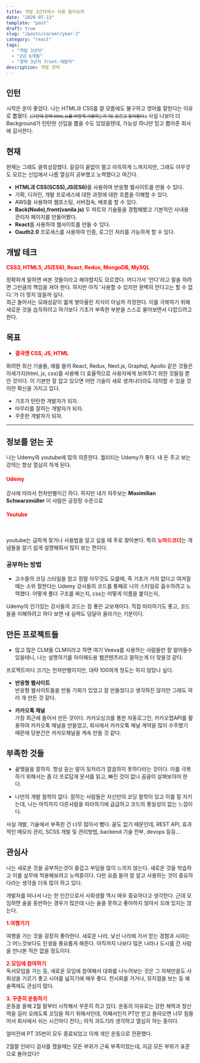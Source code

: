 ```yaml
---
title: 개발 3년차에서 뒤를 돌아보며
date: "2020-07-13"
template: "post"
draft: true
slug: "/posts/career/year-2"
category: "react"
tags:
  - "개발 3년차"
  - "2년 6개월"
  - "경력 3년차 front-개발자"
description: 개발 경력
---
```


<style>
.focus-red{
  color:red;
  font-weight:bold;
}
</style>

## 인턴

시작은 운이 좋았다. 나는 HTML과 CSS를 잘 모름에도 불구하고 영어를 잘한다는 이유로 뽑혔다. <small><s>(그런데 진짜 html, js를 어떻게 사용하는지 1도 모르고 들어왔다.)</s></small>
사실 나보다 더 Background가 탄탄한 신입을 뽑을 수도 있었을텐데, 가능성 하나만 믿고 뽑아준 회사에 감사한다.

## 현재

현재는 그래도 괄목성장했다. 갈길이 끝없이 멀고 아득하게 느껴지지만, 그래도 아무것도 모르는 신입에서 나름 열심히 공부했고 노력했다고 여긴다.

- <strong>HTML과 CSS(SCSS),JS(ES6)</strong>를 사용하여 반응형 웹사이트를 만들 수 있다.
- 기획, 디자인, 개발 프로세스에 대한 과정에 대한 흐름을 이해할 수 있다.
- AWS를 사용하여 웹호스팅, 서버접속, 배포를 할 수 있다.
- <strong>Back(Node),front(vanila js)</strong> 두 파트의 기술들을 경험해봤고 기본적인 사내용 관리자 페이지를 만들어봤다.
- **React**를 사용하여 웹사이트를 만들 수 있다.
- **Oauth2.0** 프로세스를 사용하여 인증, 로그인 처리를 가능하게 할 수 있다.

## 개발 테크

<span style="color:red; font-weight:bold;">CSS3, HTML5, JS(ES6), React, Redux, MongoDB, MySQL</span>

정확하게 말하면 써본 것들이라고 해야할지도 모르겠다.
어디가서 '안다'라고 말을 하려면 그만큼의 책임을 져야 한다. 하지만 아직 '사용할 수 있지만 완벽히 안다고는 할 수 없다.'가 더 맞지 않을까 싶다. <br>최근 들어서는 모래성같이 엷게 쌓아올린 지식이 아닐까 걱정한다. 이를 극복하기 위해 새로운 것을 습득하려고 하기보다 기초가 부족한 부분을 스스로 물어보면서 다잡으려고 한다.

## 목표

- <span style="color:red; font-weight:bold;">결국엔 CSS, JS, HTML</span>

화려한 최신 기술들, 예를 들어 React, Redux, Next.js, Graphql, Apollo 같은 것들은 이세가지(html, js, css)를 사용해 더 효율적으로 사용자에게 보여주기 위한 것들일 뿐인 것이다. 이 기본만 잘 잡고 있으면 어떤 기술이 새로 생겨나더라도 대처할 수 있을 것이란 확신을 가지고 있다.

- 기초가 탄탄한 개발자가 되자.
- 마무리를 잘하는 개발자가 되자.
- 꾸준한 개발자가 되자.

<hr>

## 정보를 얻는 곳

나는 Udemy와 youtube에 많의 의존한다. 퀄리티는 Udemy가 좋다. 내 돈 주고 보는 강의는 항상 열심히 하게 된다.<br>

#### **<span class="focus-red">Udemy</span>**

강사에 따라서 천차만별이긴 하다. 하지만 내가 자주보는
<strong>Maximilian Schwarzmüller</strong>
이 사람은 공장장 수준으로

#### **<span class="focus-red">Youtube</span>**

  <br>

youtube는 급하게 찾거나 사용법을 알고 싶을 때 주로 찾아본다.
특히 <span class="focus-red">노마드코더</span>는 개념들을 알기 쉽게 설명해줘서 많이 보는 편이다.

### 공부하는 방법

- 고수들의 코딩 스타일을 참고
  정말 아무것도 모를때, 즉 기초가 거의 없다고 여겨질 때는 소위 잘한다는 Udemy 강사들의 코드를 통째로 나의 스타일로 흡수하려고 노력했다.
  어떻게 폴더 구조를 짜는지, css는 어떻게 이름을 붙이는지,

Udemy의 인기있는 강사들의 코드는 참 좋은 교보재이다. 직접 따라하기도 좋고, 코드들을 이해하려고 하다 보면 내 실력도 덩달아 올라가는 기분이다.

## 만든 프로젝트들

- 많고 많은 CLM들
  CLM이라고 하면 여기 Veeva를 사용하는 사람들만 잘 알아들수 있을테니, 나는 설명하기를 아이패드용 웹콘텐츠라고 말하는게 더 맞을것 같다.

프로젝트마다 크기는 천차만별이지만, 대략 100여개 정도는 하지 않았나 싶다.

- **반응형 웹사이트** <br/>반응형 웹사이트들을 만들 기회가 있었고 잘 만들었다고 생각하진 않지만 그래도 여러 개 만든 것 같다.

- **카카오톡 채널**<br/>
  가장 최근에 들어서 만든 것이다. 카카오싱크를 통한 자동로그인, 카카오맵API를 활용하여 카카오톡 채널을 만들었고, 회사에서 카카오톡 채널 계약을 많이 수주했기 때문에 당분간은 카카오채널을 계속 만들 것 같다.

## 부족한 것들

- 끝맺음을 잘하자.
  항상 듣는 말이 뒷처리가 깔끔하지 못하다라는 것이다. 이를 극복하기 위해서는 좀 더 프로답게 문서를 읽고, 빠진 것이 없나 꼼꼼이 살펴보아야 한다.

- 나만의 개발 철학이 없다. 잘하는 사람들은 자신만의 코딩 철학이 있고 이를 잘 지키는데, 나는 아직까지 다른사람을 따라하기에 급급하고 코드의 통일성이 없는 느낌이다.

사실 개발, 기술에서 부족한 건 너무 많아서 뺐다. 끝도 없기 때문인데, REST API, 효과적인 메모리 관리, SCSS 개발 및 관리방법, backend 기술 전부, devops 등등...

## 관심사

나는 새로운 것을 공부하는것이 즐겁고 부담을 많이 느끼지 않는다. 새로운 것을 학습하고 이를 실무에 적용해보려고 노력중이다.
다만 요즘 들어 잘 알고 사용하는 것이 중요하다라는 생각을 더욱 많이 하고 있다.

개발자를 떠나서 나는 한 인간으로서 사회생활 역시 매우 중요하다고 생각한다. 근데 모임하면 술을 동반하는 경우가 많은데 나는 술을 못하고 좋아하지 않아서 오래 있지는 않는다.

<strong style="color:red;">1.여행가기</strong>

여행을 가는 것을 굉장히 좋아한다. 새로운 나라, 낯선 나라에 가서 얻는 경험과 시야는 그 어느것보다도 인생을 풍요롭게 해준다.
아직까지 나보다 많은 나라나 도시를 간 사람을 만나본 적은 없을 정도이다. <br>

<strong style="color:red;">2.모임에 참여하기</strong><br>
독서모임을 가는 등, 새로운 모임에 참여해서 대화를 나누어보는 것은 그 자체만을도 사회성을 기르기 좋고 시야를 넓히기에 매우 좋다.
전시회를 가거나, 뮤지컬을 보는 등 예술쪽에도 관심이 많다.

<strong style="color:red;">3. 꾸준히 운동하기</strong><br>
운동을 올해 2월 말부터 시작해서 꾸준히 하고 있다. 운동의 이유로는 강한 체력과 정신력을 길러 오래도록 코딩을 하기 위해서인데, 어째서인지 PT만 받고 돌아오면 너무 힘들어서 회사에서 쉬는 시간마다 잔다;; 아직 과도기라 생각하고 열심히 하는 중이다.

얼마전에 PT 35번이 모두 종료되었고 이제 개인 운동으로 전환했다.

2월말 인바디 검사를 쟀을때는 모든 부위가 근육 부족이었는데, 지금 모든 부위가 표준으로 돌아섰다!!
